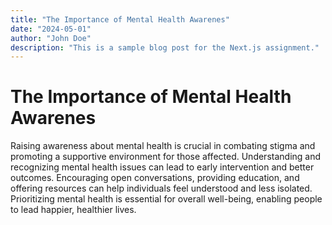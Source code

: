 ```yaml
---
title: "The Importance of Mental Health Awarenes"
date: "2024-05-01"
author: "John Doe"
description: "This is a sample blog post for the Next.js assignment."
---
```


# The Importance of Mental Health Awarenes

Raising awareness about mental health is crucial in combating stigma and promoting a supportive environment for those affected. Understanding and recognizing mental health issues can lead to early intervention and better outcomes. Encouraging open conversations, providing education, and offering resources can help individuals feel understood and less isolated. Prioritizing mental health is essential for overall well-being, enabling people to lead happier, healthier lives.
